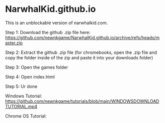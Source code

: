 # NarwhalKid.github.io
This is an unblockable version of narwhalkid.com.

Step 1: Download the github .zip file here: https://github.com/newnkgame/NarwhalKid.github.io/archive/refs/heads/master.zip

Step 2: Extract the github .zip file
(for chromebooks, open the .zip file and copy the folder inside of the zip and paste it into your downloads folder)

Step 3: Open the games folder

Step 4: Open index.html

Step 5: Ur done

Windows Tutorial: https://github.com/newnkgame/tutorials/blob/main/WINDOWSDOWNLOADTUTORIAL.mp4

Chrome OS Tutorial: 
